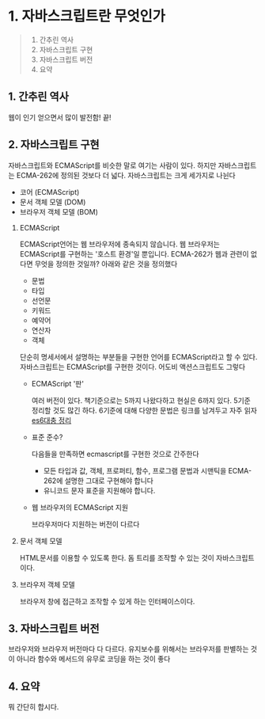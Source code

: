 # 1. 자바스크립트란 무엇인가

> 1. 간추린 역사
> 2. 자바스크립트 구현
> 3. 자바스크립트 버전
> 4. 요약

## 1. 간추린 역사

웹이 인기 얻으면서 많이 발전함! 끝!

## 2. 자바스크립트 구현

자바스크립트와 ECMAScript를 비슷한 말로 여기는 사람이 있다. 하지만 자바스크립트는 ECMA-262에 정의된 것보다 더 넓다. 자바스크립트는 크게 세가지로 나뉜다

- 코어 (ECMAScript)
- 문서 객체 모델 (DOM)
- 브라우저 객체 모델 (BOM)

1. ECMAScript

   ECMAScript언어는 웹 브라우저에 종속되지 않습니다. 웹 브라우저는 ECMAScript를 구현하는 '호스트 환경'일 뿐입니다. ECMA-262가 웹과 관련이 없다면 무엇을 정의한 것일까? 아래와 같은 것을 정의했다

   - 문법
   - 타입
   - 선언문
   - 키워드
   - 예약어
   - 연산자
   - 객체

   단순히 명세서에서 설명하는 부분들을 구현한 언어를 ECMAScript라고 할 수 있다. 자바스크립트는 ECMAScript를 구현한 것이다. 어도비 액션스크립트도 그렇다

   - ECMAScript '판'

     여러 버전이 있다. 책기준으로는 5까지 나왔다하고 현실은 6까지 있다. 5기준 정리할 것도 많긴 하다. 6기준에 대해 다양한 문법은 링크를 남겨두고 자주 읽자 [es6대충 정리](https://jsdev.kr/t/es6/2944)

   - 표준 준수?

     다음들을 만족하면 ecmascript를 구현한 것으로 간주한다

     - 모든 타입과 값, 객체, 프로퍼티, 함수, 프로그램 문법과 시맨틱을 ECMA-262에 설명한 그대로 구현해야 합니다
     - 유니코드 문자 표준을 지원해야 합니다.

   - 웹 브라우저의 ECMAScript 지원

     브라우저마다 지원하는 버전이 다르다

2. 문서 객체 모델

   HTML문서를 이용할 수 있도록 한다. 돔 트리를 조작할 수 있는 것이 자바스크립트이다.

3. 브라우저 객체 모델

   브라우저 창에 접근하고 조작할 수 있게 하는 인터페이스이다.

## 3. 자바스크립트 버전

브라우저와 브라우저 버전마다 다 다르다. 유지보수를 위해서는 브라우저를 판별하는 것이 아니라 함수와 메서드의 유무로 코딩을 하는 것이 좋다

## 4. 요약

뭐 간단히 합시다.